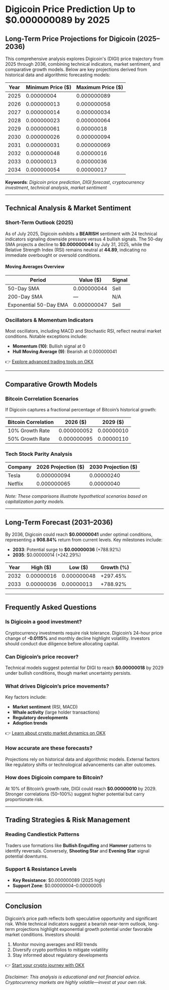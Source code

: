 # Digicoin Price Prediction Up to $0.000000089 by 2025  

## Long-Term Price Projections for Digicoin (2025–2036)  

This comprehensive analysis explores Digicoin's (DIGI) price trajectory from 2025 through 2036, combining technical indicators, market sentiment, and comparative growth models. Below are key projections derived from historical data and algorithmic forecasting models:  

| Year | Minimum Price ($) | Maximum Price ($) |  
|------|-------------------|-------------------|  
| 2025 | 0.00000004        | 0.000000089       |  
| 2026 | 0.000000013       | 0.000000058       |  
| 2027 | 0.000000014       | 0.000000034       |  
| 2028 | 0.000000023       | 0.000000064       |  
| 2029 | 0.000000061       | 0.00000018        |  
| 2030 | 0.000000026       | 0.000000094       |  
| 2031 | 0.000000031       | 0.000000069       |  
| 2032 | 0.000000048       | 0.00000016        |  
| 2033 | 0.00000013        | 0.00000036        |  
| 2034 | 0.000000054       | 0.00000017        |  

**Keywords**: *Digicoin price prediction*, *DIGI forecast*, *cryptocurrency investment*, *technical analysis*, *market sentiment*  

---

## Technical Analysis & Market Sentiment  

### Short-Term Outlook (2025)  
As of July 2025, Digicoin exhibits a **BEARISH** sentiment with 24 technical indicators signaling downside pressure versus 4 bullish signals. The 50-day SMA projects a decline to **$0.000000044** by July 31, 2025, while the Relative Strength Index (RSI) remains neutral at **44.89**, indicating no immediate overbought or oversold conditions.  

#### Moving Averages Overview  
| Period       | Value ($)      | Signal |  
|--------------|----------------|--------|  
| 50-Day SMA   | 0.000000044    | Sell   |  
| 200-Day SMA  | —              | N/A    |  
| Exponential 50-Day EMA | 0.000000047 | Sell |  

### Oscillators & Momentum Indicators  
Most oscillators, including MACD and Stochastic RSI, reflect neutral market conditions. Notable exceptions include:  
- **Momentum (10)**: Bullish signal at 0  
- **Hull Moving Average (9)**: Bearish at 0.000000041  

👉 [Explore advanced trading tools on OKX](https://bit.ly/okx-bonus)  

---

## Comparative Growth Models  

### Bitcoin Correlation Scenarios  
If Digicoin captures a fractional percentage of Bitcoin’s historical growth:  

| Bitcoin Correlation | 2026 ($) | 2029 ($) |  
|---------------------|----------|----------|  
| 10% Growth Rate     | 0.000000052 | 0.00000010 |  
| 50% Growth Rate     | 0.000000095 | 0.00000110 |  

### Tech Stock Parity Analysis  
| Company       | 2026 Projection ($) | 2030 Projection ($) |  
|---------------|---------------------|---------------------|  
| Tesla         | 0.000000094         | 0.00000240          |  
| Netflix       | 0.000000065         | 0.00000040          |  

*Note: These comparisons illustrate hypothetical scenarios based on capitalization parity models.*  

---

## Long-Term Forecast (2031–2036)  

By 2036, Digicoin could reach **$0.00000041** under optimal conditions, representing a **908.84%** return from current levels. Key milestones include:  
- **2033**: Potential surge to **$0.00000036** (+788.92%)  
- **2035**: $0.00000014 (+242.29%)  

| Year | High ($)     | Low ($)      | Growth (%) |  
|------|--------------|--------------|------------|  
| 2032 | 0.00000016   | 0.000000048  | +297.45%   |  
| 2033 | 0.00000036   | 0.00000013   | +788.92%   |  

---

## Frequently Asked Questions  

### Is Digicoin a good investment?  
Cryptocurrency investments require risk tolerance. Digicoin’s 24-hour price change of **-0.0115%** and monthly decline highlight volatility. Investors should conduct due diligence before allocating capital.  

### Can Digicoin’s price recover?  
Technical models suggest potential for DIGI to reach **$0.00000018** by 2029 under bullish conditions, though market uncertainty persists.  

### What drives Digicoin’s price movements?  
Key factors include:  
- **Market sentiment** (RSI, MACD)  
- **Whale activity** (large holder transactions)  
- **Regulatory developments**  
- **Adoption trends**  

👉 [Learn about crypto market dynamics on OKX](https://bit.ly/okx-bonus)  

### How accurate are these forecasts?  
Projections rely on historical data and algorithmic models. External factors like regulatory shifts or technological advancements can alter outcomes.  

### How does Digicoin compare to Bitcoin?  
At 10% of Bitcoin’s growth rate, DIGI could reach **$0.00000010** by 2029. Stronger correlations (50–100%) suggest higher potential but carry proportionate risk.  

---

## Trading Strategies & Risk Management  

### Reading Candlestick Patterns  
Traders use formations like **Bullish Engulfing** and **Hammer** patterns to identify reversals. Conversely, **Shooting Star** and **Evening Star** signal potential downturns.  

### Support & Resistance Levels  
- **Key Resistance**: $0.000000089 (2025 high)  
- **Support Zone**: $0.00000004–0.00000005  

---

## Conclusion  

Digicoin’s price path reflects both speculative opportunity and significant risk. While technical indicators suggest a bearish near-term outlook, long-term projections highlight exponential growth potential under favorable market conditions. Investors should:  
1. Monitor moving averages and RSI trends  
2. Diversify crypto portfolios to mitigate volatility  
3. Stay informed about regulatory developments  

👉 [Start your crypto journey with OKX](https://bit.ly/okx-bonus)  

*Disclaimer: This analysis is educational and not financial advice. Cryptocurrency markets are highly volatile—invest at your own risk.*